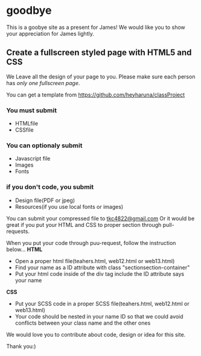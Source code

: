 # goodbye

This is a goobye site as a present for James!
We would like you to show your appreciation for James lightly.


## Create a fullscreen styled page with HTML5 and CSS  
We Leave all the design of your page to you.
Please make sure each person has *only one fullscreen page*.

You can get a template from https://github.com/heyharuna/classProject

### You must submit
* HTMLfile
* CSSfile


### You can optionaly submit
* Javascript file
* Images
* Fonts


### if you don't code, you submit
  * Design file(PDF or jpeg)
  * Resources(if you use local fonts or images)
  
  


You can submit your compressed file to <tkc4822@gmail.com>
Or it would be great if you put your HTML and CSS to proper section through pull-requests.



When you put your code through puu-request, follow the instruction below...
**HTML**
  * Open a proper html file(teahers.html, web12.html or web13.html) 
  * Find your name as a ID attribute with class "sectionsection-container"
  * Put your html code inside of the div tag include the ID attribute says your name


**CSS**
  * Put your SCSS code in a proper SCSS file(teahers.html, web12.html or web13.html) 
  * Your code should be nested in your name ID so that we could avoid conflicts between your class name and the other ones 

  


We would love you to contribute about code, design or idea for this site.

Thank you:)


